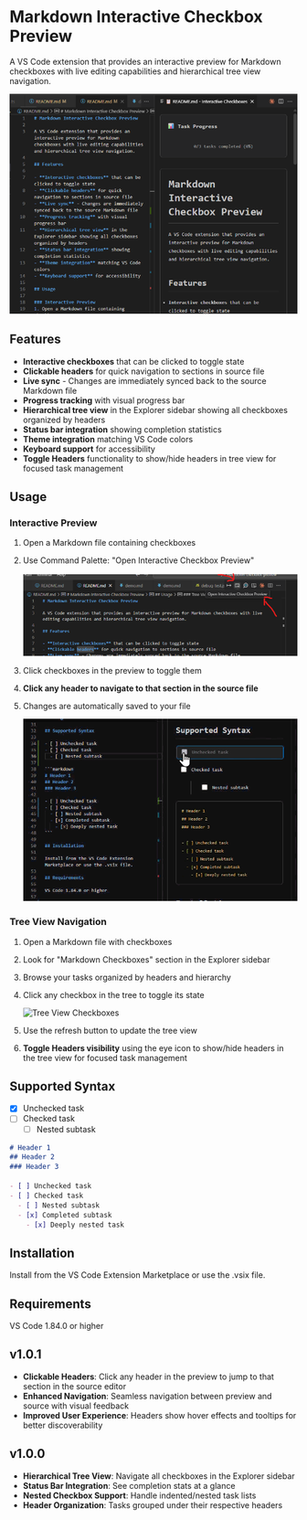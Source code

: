 # Markdown Interactive Checkbox Preview

A VS Code extension that provides an interactive preview for Markdown checkboxes with live editing capabilities and hierarchical tree view navigation.

![Markdown Preview](media/markdown-preview.png)

## Features

- **Interactive checkboxes** that can be clicked to toggle state
- **Clickable headers** for quick navigation to sections in source file
- **Live sync** - Changes are immediately synced back to the source Markdown file  
- **Progress tracking** with visual progress bar
- **Hierarchical tree view** in the Explorer sidebar showing all checkboxes organized by headers
- **Status bar integration** showing completion statistics
- **Theme integration** matching VS Code colors
- **Keyboard support** for accessibility
- **Toggle Headers** functionality to show/hide headers in tree view for focused task management

## Usage

### Interactive Preview
1. Open a Markdown file containing checkboxes
2. Use Command Palette: "Open Interactive Checkbox Preview"

   ![Open Interactive Preview Button](media/open-interactive-preview-button.png)

3. Click checkboxes in the preview to toggle them
4. **Click any header to navigate to that section in the source file**
5. Changes are automatically saved to your file

   ![Real-time Sync](media/markdown-checkbox-preview-real-time-sync.gif)

### Tree View Navigation
1. Open a Markdown file with checkboxes
2. Look for "Markdown Checkboxes" section in the Explorer sidebar
3. Browse your tasks organized by headers and hierarchy
4. Click any checkbox in the tree to toggle its state

   ![Tree View Checkboxes](media/menu-tree-checkboxes.gif)

5. Use the refresh button to update the tree view
6. **Toggle Headers visibility** using the eye icon to show/hide headers in the tree view for focused task management

## Supported Syntax

- [x] Unchecked task
- [ ] Checked task
  - [ ] Nested subtask
  
```markdown
# Header 1
## Header 2
### Header 3

- [ ] Unchecked task
- [ ] Checked task
  - [ ] Nested subtask
  - [x] Completed subtask
    - [x] Deeply nested task
```

## Installation

Install from the VS Code Extension Marketplace or use the .vsix file.

## Requirements

VS Code 1.84.0 or higher

## v1.0.1

- **Clickable Headers**: Click any header in the preview to jump to that section in the source editor
- **Enhanced Navigation**: Seamless navigation between preview and source with visual feedback
- **Improved User Experience**: Headers show hover effects and tooltips for better discoverability

## v1.0.0

- **Hierarchical Tree View**: Navigate all checkboxes in the Explorer sidebar
- **Status Bar Integration**: See completion stats at a glance
- **Nested Checkbox Support**: Handle indented/nested task lists
- **Header Organization**: Tasks grouped under their respective headers

